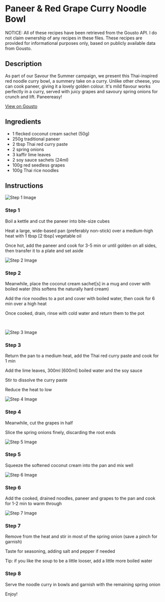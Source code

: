 # Paneer & Red Grape Curry Noodle Bowl 

NOTICE: All of these recipes have been retrieved from the Gousto API. I do not claim ownership of any recipes in these files. These recipes are provided for informational purposes only, based on publicly available data from Gousto.

## Description

As part of our Savour the Summer campaign, we present this Thai-inspired red noodle curry bowl, a summery take on a curry. Unlike other cheese, you can cook paneer, giving it a lovely golden colour. It's mild flavour works perfectly in a curry, served with juicy grapes and savoury spring onions for crunch and lift. Paneereasy! 

[View on Gousto](https://www.gousto.co.uk/recipes/cookbook/paneer-red-grape-curry-noodle-bowl)

## Ingredients

- 1 flecked coconut cream sachet (50g)
- 250g traditional paneer
- 2 tbsp Thai red curry paste 
- 2 spring onions 
- 3 kaffir lime leaves 
- 2 soy sauce sachets (24ml)
- 100g red seedless grapes 
- 100g Thai rice noodles

## Instructions

![Step 1 Image](https://production-media.gousto.co.uk/cms/recipe-step-image/594.-step-2-x200.jpg)

### Step 1

Boil a kettle and cut the paneer into bite-size cubes


Heat a large, wide-based pan (preferably non-stick) over a medium-high heat with 1 tbsp <span class="text-danger">[2 tbsp]</span> vegetable oil


Once hot, add the paneer and cook for 3-5 min or until golden on all sides, then transfer it to a plate and set aside

![Step 2 Image](https://production-media.gousto.co.uk/cms/recipe-step-image/594.-step-1-x200.jpg)

### Step 2

Meanwhile, place&nbsp;the coconut cream sachet<span class="text-danger">[s]</span> in a mug and cover with boiled water (this softens the naturally hard cream)


Add the rice noodles to a pot and cover with boiled water, then cook for 6 min over a high heat


Once&nbsp;cooked, drain, rinse with cold water and return them to the pot


&nbsp;

![Step 3 Image](https://production-media.gousto.co.uk/cms/recipe-step-image/594.-step-3-x200.jpg)

### Step 3

Return the pan to a medium heat, add the Thai red curry paste and cook for 1 min


Add the lime leaves, 300ml <span class="text-danger">[600ml]</span>&nbsp;boiled water and the soy sauce


Stir to dissolve the curry paste&nbsp;


Reduce the heat to low&nbsp;

![Step 4 Image](https://production-media.gousto.co.uk/cms/recipe-step-image/594.-step-4-x200.jpg)

### Step 4

Meanwhile, cut the grapes in half


Slice the spring onions finely, discarding the root ends&nbsp;

![Step 5 Image](https://production-media.gousto.co.uk/cms/recipe-step-image/594.-step-5-x200.jpg)

### Step 5

Squeeze the softened coconut cream into the pan and mix well

![Step 6 Image](https://production-media.gousto.co.uk/cms/recipe-step-image/594.-step-6-x200.jpg)

### Step 6

Add the cooked, drained noodles, paneer and grapes to the pan and cook for 1-2 min to warm through

![Step 7 Image](https://production-media.gousto.co.uk/cms/recipe-step-image/594.-step-7-x200.jpg)

### Step 7

Remove from the heat and stir in most of the spring onion (save a pinch for garnish)


Taste for seasoning, adding salt and pepper if needed


Tip: if you like the soup to be a little looser, add a little more boiled water

### Step 8

Serve the noodle curry in bowls and garnish with the remaining spring onion


Enjoy!

